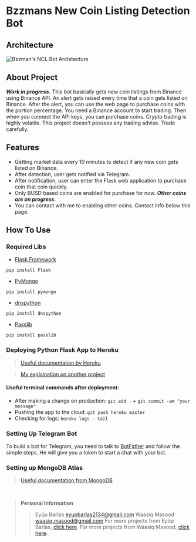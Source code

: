 # Bzzmans New Coin Listing Detection Bot

## Architecture
![Bzzman's NCL Bot Architecture](https://user-images.githubusercontent.com/72407947/138091419-74ddf933-acd3-4267-9ba5-7d74d888e6f0.jpg)
## About Project
  ***Work in progress.*** This bot basically gets new coin listings from Binance using Binance API. An alert gets raised every time that a coin gets listed on Binance. After the alert, you can use the web page to purchase coins with the portion percentage. You need a Binance account to start trading. Then when you connect the API keys, you can purchase coins. Crypto trading is highly volatile. This project doesn't possess any trading advise. Trade carefully.
## Features
* Getting market data every 10 minutes to detect if any new coin gets listed on Binance.
* After detection, user gets notified via Telegram.
* After notification, user can enter the Flask web application to purchase coin that coin quickly.
* Only BUSD based coins are enabled for purchase for now. ***Other coins are on progress***.
* You can contact with me to enabling other coins. Contact info below this page.

## How To Use
### Required Libs
* [Flask Framework](https://flask.palletsprojects.com/en/2.0.x/ "Python Flask")
```
pip install Flask
```
* [PyMongo](https://pymongo.readthedocs.io/en/stable/ "Python Pymongo")
```
pip install pymongo
```
* [dnspython](https://pypi.org/project/dnspython/2.1.0/ "dnspython")
```
pip install dnspython
```
* [Passlib](https://passlib.readthedocs.io/en/stable/ "passlib")
```
pip install passlib
```

### Deploying Python Flask App to Heroku
> [Useful documentation by Heroku](https://devcenter.heroku.com/articles/getting-started-with-python "python app deployment")

> [My explaination on another project](https://github.com/eyupbarlas/Crypto-Trading-Bot-with-Tradingview-Binance-Heroku-and-Telegram/issues/1)
#### Useful terminal commands after deployment:
* After making a change on production: `git add .` + `git commit -am "your message"`
* Pushing the app to the cloud: `git push heroku master`
* Checking for logs: `heroku logs --tail`

### Setting Up Telegram Bot
To build a bot for Telegram, you need to talk to [BotFather](https://telegram.me/botfather "BotFather") and follow the simple steps. He will give you a token to start a chat with your bot. 

### Setting up MongoDB Atlas
> [Useful documentation from MongoDB](https://www.mongodb.com/developer/how-to/use-atlas-on-heroku/ "Atlas on Heroku")
<br>

> **Personal Information**
> 
>> Eyüp Barlas  eyupbarlas2134@gmail.com
>> Waasiq Masood  waasiq.masood@gmail.com
>> For more projects from Eyüp Barlas, [click here](https://github.com/eyupbarlas "my repos").
>> For more projects from Waasiq Masood, [click here](https://github.com/waasiqmasood "my repos").
